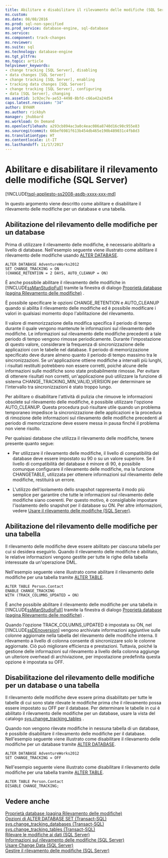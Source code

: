 ```yaml
---
title: Abilitare e disabilitare il rilevamento delle modifiche (SQL Server) | Microsoft Docs
ms.custom: 
ms.date: 08/08/2016
ms.prod: sql-non-specified
ms.prod_service: database-engine, sql-database
ms.service: 
ms.component: track-changes
ms.reviewer: 
ms.suite: sql
ms.technology: database-engine
ms.tgt_pltfrm: 
ms.topic: article
helpviewer_keywords:
- change tracking [SQL Server], disabling
- data changes [SQL Server]
- change tracking [SQL Server], enabling
- tracking data changes [SQL Server]
- change tracking [SQL Server], configuring
- data [SQL Server], changing
ms.assetid: 1c92ec7e-ae53-4498-8bfd-c66a42a24d54
caps.latest.revision: "34"
author: BYHAM
ms.author: rickbyh
manager: jhubbard
ms.workload: On Demand
ms.openlocfilehash: a293cb894ac3a0c4eac086a8740d16c98c955e83
ms.sourcegitcommit: 66bef6981f613b454db465e190b489031c4fb8d3
ms.translationtype: HT
ms.contentlocale: it-IT
ms.lasthandoff: 11/17/2017
---
```

# <a name="enable-and-disable-change-tracking-sql-server"></a>Abilitare e disabilitare il rilevamento delle modifiche (SQL Server)
[!INCLUDE[tsql-appliesto-ss2008-asdb-xxxx-xxx-md](../../includes/tsql-appliesto-ss2008-asdb-xxxx-xxx-md.md)]

  In questo argomento viene descritto come abilitare e disabilitare il rilevamento delle modifiche per un database e una tabella.  
  
## <a name="enable-change-tracking-for-a-database"></a>Abilitazione del rilevamento delle modifiche per un database  
 Prima di utilizzare il rilevamento delle modifiche, è necessario abilitarlo a livello di database. Nell'esempio seguente viene illustrato come abilitare il rilevamento delle modifiche usando [ALTER DATABASE](../../t-sql/statements/alter-database-transact-sql-set-options.md).  
  
```tsql  
ALTER DATABASE AdventureWorks2012  
SET CHANGE_TRACKING = ON  
(CHANGE_RETENTION = 2 DAYS, AUTO_CLEANUP = ON)  
```  
  
 È anche possibile abilitare il rilevamento delle modifiche in [!INCLUDE[ssManStudioFull](../../includes/ssmanstudiofull-md.md)] tramite la finestra di dialogo [Proprietà database &#40;pagina Rilevamento delle modifiche&#41;](../../relational-databases/databases/database-properties-changetracking-page.md) .  
  
 È possibile specificare le opzioni CHANGE_RETENTION e AUTO_CLEANUP quando si abilita il rilevamento delle modifiche ed è possibile modificare i valori in qualsiasi momento dopo l'abilitazione del rilevamento.  
  
 Il valore di memorizzazione della modifica specifica il periodo di tempo durante il quale vengono mantenute le informazioni sul rilevamento delle modifiche. Le informazioni sul rilevamento delle modifiche precedenti a tale periodo di tempo vengono rimosse periodicamente. Durante l'impostazione di questo valore, considerare la frequenza di sincronizzazione delle applicazioni con le tabelle nel database. Il periodo di memorizzazione specificato deve durare almeno quanto il periodo di tempo massimo tra le sincronizzazioni. Se un'applicazione ottiene modifiche a intervalli più lunghi, i risultati restituiti potrebbero non essere corretti, poiché alcune delle informazioni sulle modifiche sono state probabilmente rimosse. Per evitare di ottenere risultati non corretti, un'applicazione può utilizzare la funzione di sistema CHANGE_TRACKING_MIN_VALID_VERSION per determinare se l'intervallo tra sincronizzazioni è stato troppo lungo.  
  
 Per abilitare o disabilitare l'attività di pulizia che rimuove le informazioni obsolete sul rilevamento delle modifiche, è possibile utilizzare l'opzione AUTO_CLEANUP. Questa procedura può risultare utile quando un problema temporaneo impedisce la sincronizzazione delle applicazioni e la procedura di rimozione delle informazioni sul rilevamento delle modifiche precedenti al periodo di memorizzazione deve essere messa in pausa finché il problema non viene risolto.  
  
 Per qualsiasi database che utilizza il rilevamento delle modifiche, tenere presente quanto segue:  
  
-   Per utilizzare il rilevamento delle modifiche, il livello di compatibilità del database deve essere impostato su 90 o su un valore superiore. Se il livello di compatibilità del database è minore di 90, è possibile comunque configurare il rilevamento delle modifiche, ma la funzione CHANGETABLE, utilizzata per ottenere informazioni sul rilevamento delle modifiche, restituirà un errore.  
  
-   L'utilizzo dell'isolamento dello snapshot rappresenta il modo più semplice per garantire che tutte le informazioni sul rilevamento delle modifiche siano coerenti. Per questo motivo, è consigliabile impostare l'isolamento dello snapshot per il database su ON. Per altre informazioni, vedere [Usare il rilevamento delle modifiche &#40;SQL Server&#41;](../../relational-databases/track-changes/work-with-change-tracking-sql-server.md).  
  
## <a name="enable-change-tracking-for-a-table"></a>Abilitazione del rilevamento delle modifiche per una tabella  
 Il rilevamento delle modifiche deve essere abilitato per ciascuna tabella per cui si desidera eseguirlo. Quando il rilevamento delle modifiche è abilitato, le relative informazioni vengono gestite per tutte le righe della tabella interessate da un'operazione DML.  
  
 Nell'esempio seguente viene illustrato come abilitare il rilevamento delle modifiche per una tabella tramite [ALTER TABLE](../../t-sql/statements/alter-table-transact-sql.md).  
  
```tsql  
ALTER TABLE Person.Contact  
ENABLE CHANGE_TRACKING  
WITH (TRACK_COLUMNS_UPDATED = ON)  
```  
  
 È anche possibile abilitare il rilevamento delle modifiche per una tabella in [!INCLUDE[ssManStudioFull](../../includes/ssmanstudiofull-md.md)] tramite la finestra di dialogo [Proprietà database &#40;pagina Rilevamento delle modifiche&#41;](../../relational-databases/databases/database-properties-changetracking-page.md) .  
  
 Quando l'opzione TRACK_COLUMNS_UPDATED è impostata su ON, nel [!INCLUDE[ssDEnoversion](../../includes/ssdenoversion-md.md)] vengono archiviate informazioni aggiuntive sulle colonne aggiornate nella tabella del rilevamento delle modifiche interna. Il rilevamento a livello di colonna consente di sincronizzare solo le colonne aggiornate. Ciò può migliorare efficienza e prestazioni. Tuttavia, poiché la gestione delle informazioni sul rilevamento a livello della colonna aggiunge un ulteriore overhead di archiviazione, per impostazione predefinita questa opzione è impostata su OFF.  
  
## <a name="disable-change-tracking-for-a-database-or-table"></a>Disabilitazione del rilevamento delle modifiche per un database o una tabella  
 Il rilevamento delle modifiche deve essere prima disabilitato per tutte le tabelle di cui sono state rilevate le modifiche prima che il rilevamento possa essere impostato su OFF per il database. Per determinare le tabelle in cui è abilitato il rilevamento delle modifiche per un database, usare la vista del catalogo [sys.change_tracking_tables](../../relational-databases/system-catalog-views/change-tracking-catalog-views-sys-change-tracking-tables.md) .  
  
 Quando non vengono rilevate modifiche in nessuna tabella di un database, è possibile disabilitare il rilevamento delle modifiche per il database. Nell'esempio seguente viene illustrato come disabilitare il rilevamento delle modifiche per un database tramite [ALTER DATABASE](../../t-sql/statements/alter-database-transact-sql-set-options.md).  
  
```tsql  
ALTER DATABASE AdventureWorks2012  
SET CHANGE_TRACKING = OFF  
```  
  
 Nell'esempio seguente viene illustrato come disabilitare il rilevamento delle modifiche per una tabella tramite [ALTER TABLE](../../t-sql/statements/alter-table-transact-sql.md).  
  
```tsql  
ALTER TABLE Person.Contact  
DISABLE CHANGE_TRACKING;  
```  
  
## <a name="see-also"></a>Vedere anche  
 [Proprietà database &#40;pagina Rilevamento delle modifiche&#41;](../../relational-databases/databases/database-properties-changetracking-page.md)   
 [Opzioni di ALTER DATABASE SET &#40;Transact-SQL&#41;](../../t-sql/statements/alter-database-transact-sql-set-options.md)   
 [sys.change_tracking_databases &#40;Transact-SQL&#41;](../../relational-databases/system-catalog-views/change-tracking-catalog-views-sys-change-tracking-databases.md)   
 [sys.change_tracking_tables &#40;Transact-SQL&#41;](../../relational-databases/system-catalog-views/change-tracking-catalog-views-sys-change-tracking-tables.md)   
 [Rilevare le modifiche ai dati &#40;SQL Server&#41;](../../relational-databases/track-changes/track-data-changes-sql-server.md)   
 [Informazioni sul rilevamento delle modifiche &#40;SQL Server&#41;](../../relational-databases/track-changes/about-change-tracking-sql-server.md)   
 [Usare Change Data &#40;SQL Server&#41;](../../relational-databases/track-changes/work-with-change-data-sql-server.md)   
 [Gestire il rilevamento delle modifiche &#40;SQL Server&#41;](../../relational-databases/track-changes/manage-change-tracking-sql-server.md)  
  
  
